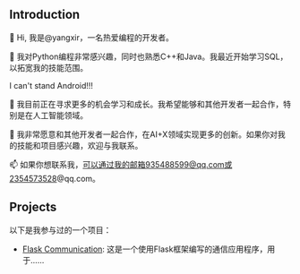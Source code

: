 ## Introduction

👋 Hi, 我是@yangxir，一名热爱编程的开发者。

👀 我对Python编程非常感兴趣，同时也熟悉C++和Java。我最近开始学习SQL，以拓宽我的技能范围。

I can't stand Android!!!

🌱 我目前正在寻求更多的机会学习和成长。我希望能够和其他开发者一起合作，特别是在人工智能领域。

💞️ 我非常愿意和其他开发者一起合作，在AI+X领域实现更多的创新。如果你对我的技能和项目感兴趣，欢迎与我联系。

📫 如果你想联系我，可以通过我的邮箱935488599@qq.com或2354573528@qq.com。

## Projects

以下是我参与过的一个项目：

- [Flask Communication](https://github.com/yangxir/flask-communication): 这是一个使用Flask框架编写的通信应用程序，用于……
